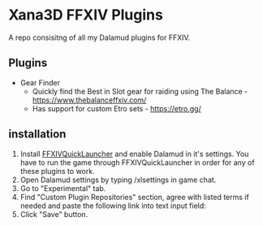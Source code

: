 # Xana3D FFXIV Plugins

A repo consisitng of all my Dalamud plugins for FFXIV.

## Plugins

* Gear Finder
  * Quickly find the Best in Slot gear for raiding using The Balance - https://www.thebalanceffxiv.com/
  * Has support for custom Etro sets - https://etro.gg/


## installation

   1. Install [FFXIVQuickLauncher](https://github.com/goatcorp/FFXIVQuickLauncher) and enable Dalamud in it's settings. You have to run the game through FFXIVQuickLauncher in order for any of these plugins to work.
   2. Open Dalamud settings by typing /xlsettings in game chat.
   3. Go to "Experimental" tab.
   4. Find "Custom Plugin Repositories" section, agree with listed terms if needed and paste the following link into text input field:
   5. Click "Save" button.
